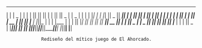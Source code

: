  ___      _______    __   __  _______  _______  __   __  _______  ______    _______ 
|   |    |   _   |  |  | |  ||       ||       ||  | |  ||       ||    _ |  |   _   |
|   |    |  |_|  |  |  |_|  ||   _   ||    ___||  | |  ||    ___||   | ||  |  |_|  |
|   |    |       |  |       ||  | |  ||   | __ |  |_|  ||   |___ |   |_||_ |       |
|   |___ |       |  |       ||  |_|  ||   ||  ||       ||    ___||    __  ||       |
|       ||   _   |  |   _   ||       ||   |_| ||       ||   |___ |   |  | ||   _   |
|_______||__| |__|  |__| |__||_______||_______||_______||_______||___|  |_||__| |__|


                 Rediseño del mítico juego de El Ahorcado.
